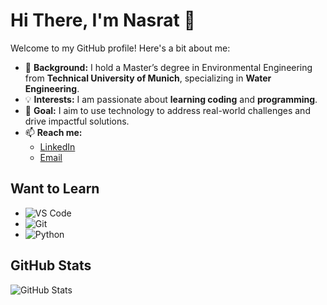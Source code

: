 # Hi There, I'm Nasrat 👋

Welcome to my GitHub profile! Here's a bit about me:

- 🌱 **Background:** I hold a Master’s degree in Environmental Engineering  
  from **Technical University of Munich**, specializing in **Water Engineering**.
- 💡 **Interests:** I am passionate about **learning coding** and **programming**.
- 🚀 **Goal:** I aim to use technology to address real-world challenges and  
  drive impactful solutions.
- 📫 **Reach me:**
  - [LinkedIn](https://www.linkedin.com/in/nasratmaiwand/)
  - [Email](mailto:nasratmaiwand@gmail.com)

## **Want to Learn**

- ![VS Code](https://img.shields.io/badge/Visual%20Studio%20Code-007ACC?style=for-the-badge&logo=visual-studio-code&logoColor=white)
- ![Git](https://img.shields.io/badge/Git-F05032?style=for-the-badge&logo=git&logoColor=white)
- ![Python](https://img.shields.io/badge/Python-3776AB?style=for-the-badge&logo=python&logoColor=white)


## GitHub Stats

![GitHub Stats](https://github-readme-stats.vercel.app/api?username=nasratmn&show_icons=true&hide=contribs,issues&theme=radical)
